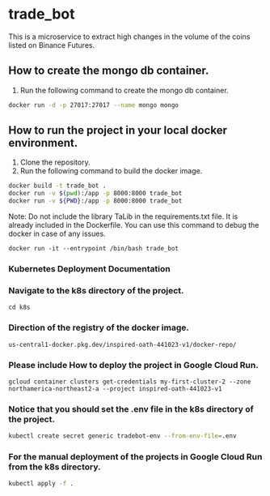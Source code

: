 # trade_bot
This is a microservice to extract high changes in the volume of the coins listed on Binance Futures.

## How to create the mongo db container.
1. Run the following command to create the mongo db container.

```bash
docker run -d -p 27017:27017 --name mongo mongo
```

## How to run the project in your local docker environment.
1. Clone the repository.
2. Run the following command to build the docker image.
```bash
docker build -t trade_bot .
docker run -v $(pwd):/app -p 8000:8000 trade_bot
docker run -v ${PWD}:/app -p 8000:8000 trade_bot 
```
Note: Do not include the library TaLib in the requirements.txt file. It is already included in the Dockerfile.
You can use this command to debug the docker in case of any issues.

```
docker run -it --entrypoint /bin/bash trade_bot
```
### Kubernetes Deployment Documentation

### Navigate to the k8s directory of the project.
```cd k8s``` 

### Direction of the registry of the docker image.
```us-central1-docker.pkg.dev/inspired-oath-441023-v1/docker-repo/ ```

### Please include How to deploy the project in Google Cloud Run.
```gcloud container clusters get-credentials my-first-cluster-2 --zone northamerica-northeast2-a --project inspired-oath-441023-v1```

### Notice that you should set the .env file in the k8s directory of the project.
```bash
kubectl create secret generic tradebot-env --from-env-file=.env
```

### For the manual deployment of the projects in Google Cloud Run from the k8s directory.
```bash
kubectl apply -f .
```


